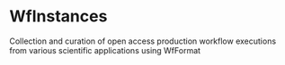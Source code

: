 # WfInstances
Collection and curation of open access production workflow executions from various scientific applications using WfFormat
